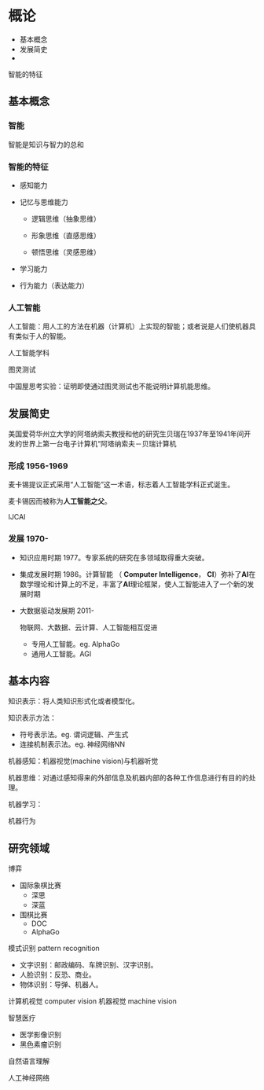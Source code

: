 # 概论

- 基本概念
- 发展简史
- 

智能的特征

## 基本概念

### 智能

智能是知识与智力的总和

### 智能的特征

- 感知能力

- 记忆与思维能力

  - 逻辑思维（抽象思维）

  - 形象思维（直感思维）

  - 顿悟思维（灵感思维）

- 学习能力

- 行为能力（表达能力）

### 人工智能

人工智能：用人工的方法在机器（计算机）上实现的智能；或者说是人们使机器具有类似于人的智能。

人工智能学科

图灵测试

中国屋思考实验：证明即使通过图灵测试也不能说明计算机能思维。

## 发展简史

美国爱荷华州立大学的阿塔纳索夫教授和他的研究生贝瑞在1937年至1941年间开发的世界上第一台电子计算机“阿塔纳索夫－贝瑞计算机

### 形成 1956-1969

麦卡锡提议正式采用“人工智能”这一术语，标志着人工智能学科正式诞生。

麦卡锡因而被称为**人工智能之父**。

IJCAI

### 发展 1970-

- 知识应用时期 1977。专家系统的研究在多领域取得重大突破。

- 集成发展时期 1986。计算智能 （ **Computer Intelligence**， **CI**）弥补了**AI**在数学理论和计算上的不足，丰富了**AI**理论框架，使人工智能进入了一个新的发展时期

- 大数据驱动发展期 2011-

  物联网、大数据、云计算、人工智能相互促进

  - 专用人工智能。eg. AlphaGo
  - 通用人工智能。AGI

## 基本内容

知识表示：将人类知识形式化或者模型化。

知识表示方法：

- 符号表示法。eg. 谓词逻辑、产生式
- 连接机制表示法。eg. 神经网络NN

机器感知：机器视觉(machine vision)与机器听觉

机器思维：对通过感知得来的外部信息及机器内部的各种工作信息进行有目的的处理。

机器学习：

机器行为

## 研究领域

博弈

- 国际象棋比赛
  - 深思
  - 深蓝
- 围棋比赛
  - DOC
  - AlphaGo

模式识别 pattern recognition

- 文字识别：邮政编码、车牌识别、汉字识别。
- 人脸识别：反恐、商业。
- 物体识别：导弹、机器人。

计算机视觉 computer vision 机器视觉 machine vision 

智慧医疗

- 医学影像识别
- 黑色素瘤识别

自然语言理解

人工神经网络